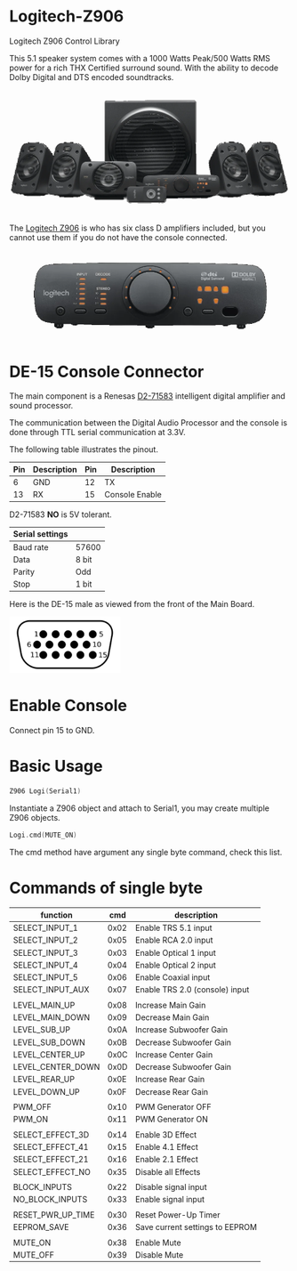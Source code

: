 # Logitech-Z906
Logitech Z906 Control Library

This 5.1 speaker system comes with a 1000 Watts Peak/500 Watts RMS power for a rich THX Certified surround sound. With the ability to decode Dolby Digital and DTS encoded soundtracks. 

<p align="center"><img src=/images/logitech_z906.png></p>

The [Logitech Z906](datasheet/Z906_User_Manual.pdf) is who has six class D amplifiers included, but you cannot use them if you do not have the console connected.

<p align="center"><img src=/images/z906-console.png></p>

# DE-15 Console Connector

The main component is a Renesas [D2-71583](datasheet/D2-71583.pdf) intelligent digital amplifier and sound processor.

The communication between the Digital Audio Processor and the console is done through TTL serial communication at 3.3V.

The following table illustrates the pinout.

|Pin|Description|Pin|Description|
|---|---|---|---|
|6|GND|12|TX|
|13|RX|15|Console Enable|

D2-71583 **NO** is 5V tolerant.

|Serial settings||
|---|---|
|Baud rate|57600|
|Data|8 bit|
|Parity|Odd|
|Stop|1 bit|

Here is the DE-15 male as viewed from the front of the Main Board.

<img src=/images/DE-15-M.jpg width="200">

# Enable Console

Connect pin 15 to GND.

# Basic Usage
```C++
Z906 Logi(Serial1)
```
Instantiate a Z906 object and attach to Serial1, you may create multiple Z906 objects.

```C++
Logi.cmd(MUTE_ON)
```
The cmd method have argument any single byte command, check this list.

# Commands of single byte

|function|cmd|description|
|---|---|---|
|SELECT_INPUT_1|0x02|Enable TRS 5.1 input|
|SELECT_INPUT_2|0x05|Enable RCA 2.0 input|
|SELECT_INPUT_3|0x03|Enable Optical 1 input|
|SELECT_INPUT_4|0x04|Enable Optical 2 input|
|SELECT_INPUT_5|0x06|Enable Coaxial input|
|SELECT_INPUT_AUX|0x07|Enable TRS 2.0 (console) input|
|||
|LEVEL_MAIN_UP|0x08|Increase Main Gain|
|LEVEL_MAIN_DOWN|0x09|Decrease Main Gain|
|LEVEL_SUB_UP|0x0A|Increase Subwoofer Gain|
|LEVEL_SUB_DOWN|0x0B|Decrease Subwoofer Gain|
|LEVEL_CENTER_UP|0x0C|Increase Center Gain|
|LEVEL_CENTER_DOWN|0x0D|Decrease Subwoofer Gain|
|LEVEL_REAR_UP|0x0E|Increase Rear Gain|
|LEVEL_DOWN_UP|0x0F|Decrease Rear Gain|
|||
|PWM_OFF|0x10|PWM Generator OFF|
|PWM_ON|0x11|PWM Generator ON|
|||
|SELECT_EFFECT_3D|0x14|Enable 3D Effect|
|SELECT_EFFECT_41|0x15|Enable 4.1 Effect|
|SELECT_EFFECT_21|0x16|Enable 2.1 Effect|
|SELECT_EFFECT_NO|0x35|Disable all Effects|
|||
|BLOCK_INPUTS|0x22|Disable signal input|
|NO_BLOCK_INPUTS|0x33|Enable signal input|
|||
|RESET_PWR_UP_TIME|0x30|Reset Power-Up Timer|
|EEPROM_SAVE|0x36|Save current settings to EEPROM|
|||
|MUTE_ON|0x38|Enable Mute|
|MUTE_OFF|0x39|Disable Mute|
